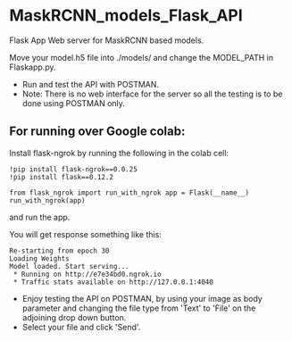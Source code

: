 # MaskRCNN_models_Flask_API
Flask App Web server for MaskRCNN based models.

Move your model.h5 file into ./models/ and change the MODEL_PATH in Flaskapp.py. 
* Run and test the API with POSTMAN.
* Note: There is no web interface for the server so all the testing is to be done using POSTMAN only.


<h2> For running over Google colab: </h2>

Install flask-ngrok by running the following in the colab cell:

`!pip install flask-ngrok==0.0.25`
<br>
`!pip install flask==0.12.2`

`from flask_ngrok import run_with_ngrok
app = Flask(__name__)
run_with_ngrok(app) `

and run the app. 

You will get response something like this:

```* Running on http://127.0.0.1:5000/ (Press CTRL+C to quit)
Re-starting from epoch 30
Loading Weights
Model loaded. Start serving...
 * Running on http://e7e34bd0.ngrok.io
 * Traffic stats available on http://127.0.0.1:4040
 ```
 * Enjoy testing the API on POSTMAN, by using your image as body parameter and changing the file type from 'Text' to 'File' on the adjoining drop down button.
 * Select your file and click 'Send'.
 
